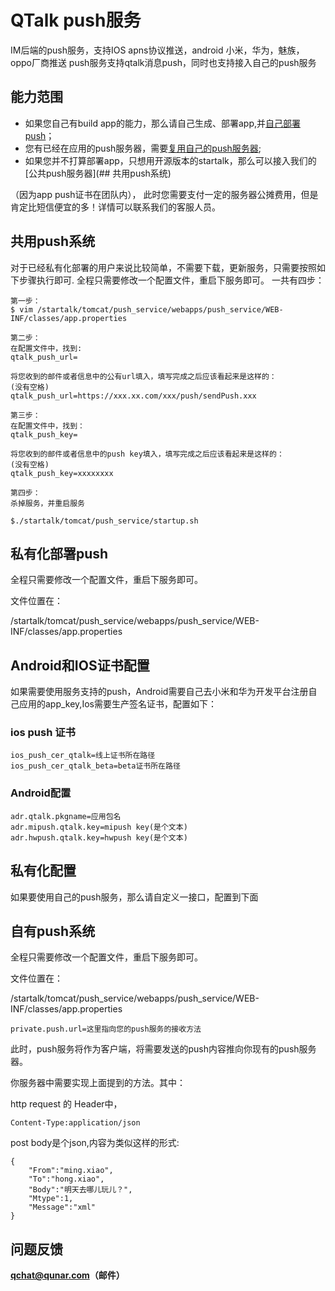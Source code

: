 # QTalk push服务

IM后端的push服务，支持IOS apns协议推送，android 小米，华为，魅族，oppo厂商推送
push服务支持qtalk消息push，同时也支持接入自己的push服务


## 能力范围

* 如果您自己有build app的能力，那么请自己生成、部署app,并[自己部署push](#私有化部署push)；
* 您有已经在应用的push服务器，需要[复用自己的push服务器](##自有push系统);
* 如果您并不打算部署app，只想用开源版本的startalk，那么可以接入我们的[公共push服务器](## 共用push系统)

（因为app push证书在团队内），
此时您需要支付一定的服务器公摊费用，但是肯定比短信便宜的多！详情可以联系我们的客服人员。


## 共用push系统
对于已经私有化部署的用户来说比较简单，不需要下载，更新服务，只需要按照如下步骤执行即可.
全程只需要修改一个配置文件，重启下服务即可。
一共有四步：
```
第一步：
$ vim /startalk/tomcat/push_service/webapps/push_service/WEB-INF/classes/app.properties

第二步：
在配置文件中，找到:
qtalk_push_url=

将您收到的邮件或者信息中的公有url填入，填写完成之后应该看起来是这样的：
(没有空格)
qtalk_push_url=https://xxx.xx.com/xxx/push/sendPush.xxx

第三步：
在配置文件中，找到：
qtalk_push_key=

将您收到的邮件或者信息中的push key填入，填写完成之后应该看起来是这样的：
(没有空格)
qtalk_push_key=xxxxxxxx

第四步：
杀掉服务，并重启服务

$./startalk/tomcat/push_service/startup.sh

```

## 私有化部署push

全程只需要修改一个配置文件，重启下服务即可。

文件位置在：

/startalk/tomcat/push_service/webapps/push_service/WEB-INF/classes/app.properties

## Android和IOS证书配置

如果需要使用服务支持的push，Android需要自己去小米和华为开发平台注册自己应用的app_key,Ios需要生产签名证书，配置如下：

### ios push 证书

```
ios_push_cer_qtalk=线上证书所在路径
ios_push_cer_qtalk_beta=beta证书所在路径
```

### Android配置

```
adr.qtalk.pkgname=应用包名
adr.mipush.qtalk.key=mipush key(是个文本)
adr.hwpush.qtalk.key=hwpush key(是个文本)
```

## 私有化配置

如果要使用自己的push服务，那么请自定义一接口，配置到下面

## 自有push系统

全程只需要修改一个配置文件，重启下服务即可。

文件位置在：

/startalk/tomcat/push_service/webapps/push_service/WEB-INF/classes/app.properties

```
private.push.url=这里指向您的push服务的接收方法
```

此时，push服务将作为客户端，将需要发送的push内容推向你现有的push服务器。

你服务器中需要实现上面提到的方法。其中：

http request 的 Header中，

```
Content-Type:application/json
```

post body是个json,内容为类似这样的形式:

```
{
    "From":"ming.xiao",
    "To":"hong.xiao",
    "Body":"明天去哪儿玩儿？",
    "Mtype":1,
    "Message":"xml"
}

```


## 问题反馈

**qchat@qunar.com（邮件）**

